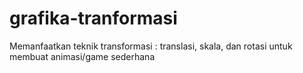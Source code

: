 # grafika-tranformasi
Memanfaatkan teknik transformasi : translasi, skala, dan rotasi untuk membuat animasi/game sederhana
